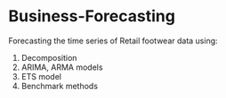 # Business-Forecasting
Forecasting the time series of Retail footwear data using:

1. Decomposition
2. ARIMA, ARMA models
3. ETS model
4. Benchmark methods
